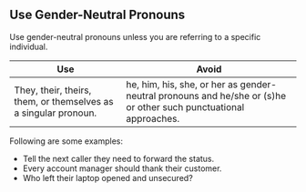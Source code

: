 ## Use Gender-Neutral Pronouns

Use gender-neutral pronouns unless you are referring to a specific individual. 

| Use | Avoid |
| --- | --- |
| They, their, theirs, them, or themselves as a singular pronoun. | he, him, his, she, or her as gender-neutral pronouns and he/she or (s)he or other such punctuational approaches. |

Following are some examples:

- Tell the next caller they need to forward the status.
- Every account manager should thank their customer.
- Who left their laptop opened and unsecured?
<br/>